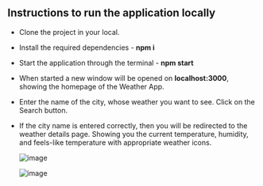 ## Instructions to run the application locally

* Clone the project in your local.

* Install the required dependencies - **npm i**

* Start the application through the terminal - **npm start**

* When started a new window will be opened on **localhost:3000**, showing the homepage of the Weather App.
  
* Enter the name of the city, whose weather you want to see. Click on the Search button.
  
* If the city name is entered correctly, then you will be redirected to the weather details page. Showing you the current temperature, humidity, and feels-like temperature with appropriate weather icons.
  
  ![image](https://github.com/Shubhrav139/WeatherApp/assets/101937849/36e69be5-098b-4d71-b305-56594c31e635)
  
  ![image](https://github.com/Shubhrav139/WeatherApp/assets/101937849/b9919ab5-cb45-46fd-b76d-a994e7929be8)

